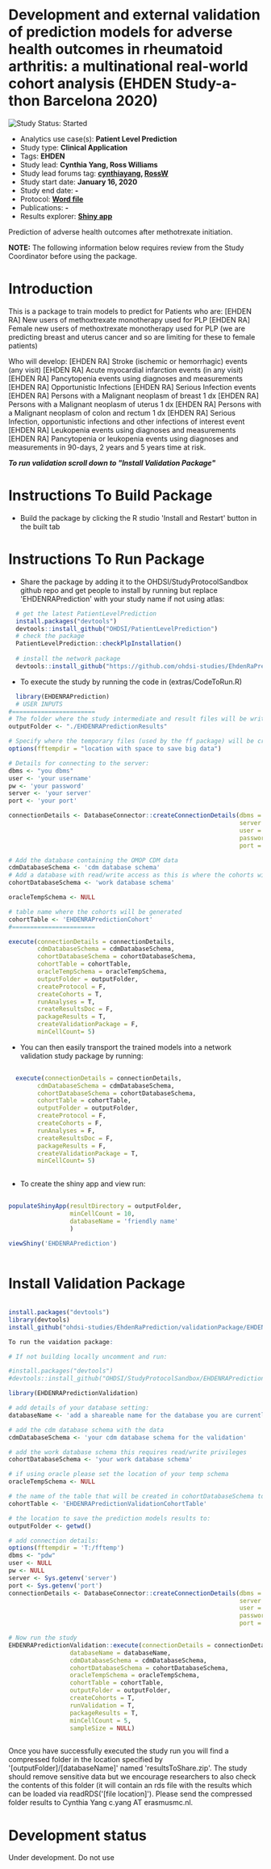 Development and external validation of prediction models for adverse health outcomes in rheumatoid arthritis: a multinational real-world cohort analysis (EHDEN Study-a-thon Barcelona 2020)
=================================================================================================

<img src="https://img.shields.io/badge/Study%20Status-Started-blue.svg" alt="Study Status: Started">

- Analytics use case(s): **Patient Level Prediction**
- Study type: **Clinical Application**
- Tags: **EHDEN**
- Study lead: **Cynthia Yang, Ross Williams**
- Study lead forums tag: **[cynthiayang](https://forums.ohdsi.org/u/cynthiayang), [RossW](https://forums.ohdsi.org/u/RossW)**
- Study start date: **January 16, 2020**
- Study end date: **-**
- Protocol: [**Word file**](https://github.com/ohdsi-studies/EhdenRaPrediction/blob/master/documents/RA_PLP_protocol_09042021.docx)
- Publications: **-**
- Results explorer: [**Shiny app**](https://data.ohdsi.org/EhdenRaPrediction/)

Prediction of adverse health outcomes after methotrexate initiation.

**NOTE:** The following information below requires review from the Study Coordinator before using the package.

Introduction
===================

This is a package to train models to predict for
Patients who are:
[EHDEN RA] New users of methoxtrexate monotherapy used for PLP
[EHDEN RA] Female new users of methoxtrexate monotherapy used for PLP (we are predicting breast and uterus cancer and so are limiting for these to female patients)

Who will develop:
[EHDEN RA] Stroke (ischemic or hemorrhagic) events (any visit)
[EHDEN RA] Acute myocardial infarction events (in any visit)
[EHDEN RA] Pancytopenia events using diagnoses and measurements
[EHDEN RA] Opportunistic Infections
[EHDEN RA] Serious Infection  events
[EHDEN RA] Persons with a Malignant neoplasm of breast 1 dx
[EHDEN RA] Persons with a Malignant neoplasm of uterus 1 dx
[EHDEN RA] Persons with a Malignant neoplasm of colon and rectum 1 dx
[EHDEN RA] Serious Infection, opportunistic infections and other infections of interest event
[EHDEN RA] Leukopenia events using diagnoses and measurements
[EHDEN RA] Pancytopenia or leukopenia events using diagnoses and measurements
in 90-days, 2 years and 5 years time at risk.

***To run validation scroll down to "Install Validation Package"*** 

Instructions To Build Package
===================

- Build the package by clicking the R studio 'Install and Restart' button in the built tab 

Instructions To Run Package
===================

- Share the package by adding it to the OHDSI/StudyProtocolSandbox github repo and get people to install by running but replace 'EHDENRAPrediction' with your study name if not using atlas:
```r
  # get the latest PatientLevelPrediction
  install.packages("devtools")
  devtools::install_github("OHDSI/PatientLevelPrediction")
  # check the package
  PatientLevelPrediction::checkPlpInstallation()
  
  # install the network package
  devtools::install_github("https://github.com/ohdsi-studies/EhdenRaPrediction")
```

- To execute the study by running the code in (extras/CodeToRun.R)
```r
  library(EHDENRAPrediction)
  # USER INPUTS
#=======================
# The folder where the study intermediate and result files will be written:
outputFolder <- "./EHDENRAPredictionResults"

# Specify where the temporary files (used by the ff package) will be created:
options(fftempdir = "location with space to save big data")

# Details for connecting to the server:
dbms <- "you dbms"
user <- 'your username'
pw <- 'your password'
server <- 'your server'
port <- 'your port'

connectionDetails <- DatabaseConnector::createConnectionDetails(dbms = dbms,
                                                                server = server,
                                                                user = user,
                                                                password = pw,
                                                                port = port)

# Add the database containing the OMOP CDM data
cdmDatabaseSchema <- 'cdm database schema'
# Add a database with read/write access as this is where the cohorts will be generated
cohortDatabaseSchema <- 'work database schema'

oracleTempSchema <- NULL

# table name where the cohorts will be generated
cohortTable <- 'EHDENRAPredictionCohort'
#=======================

execute(connectionDetails = connectionDetails,
        cdmDatabaseSchema = cdmDatabaseSchema,
        cohortDatabaseSchema = cohortDatabaseSchema,
        cohortTable = cohortTable,
        oracleTempSchema = oracleTempSchema,
        outputFolder = outputFolder,
        createProtocol = F,
        createCohorts = T,
        runAnalyses = T,
        createResultsDoc = F,
        packageResults = T,
        createValidationPackage = F,
        minCellCount= 5)
```
- You can then easily transport the trained models into a network validation study package by running:
```r
  
  execute(connectionDetails = connectionDetails,
        cdmDatabaseSchema = cdmDatabaseSchema,
        cohortDatabaseSchema = cohortDatabaseSchema,
        cohortTable = cohortTable,
        outputFolder = outputFolder,
        createProtocol = F,
        createCohorts = F,
        runAnalyses = F,
        createResultsDoc = F,
        packageResults = F,
        createValidationPackage = T,
        minCellCount= 5)
  

```

- To create the shiny app and view run:
```r
  
populateShinyApp(resultDirectory = outputFolder,
                 minCellCount = 10, 
                 databaseName = 'friendly name'
                 ) 
        
viewShiny('EHDENRAPrediction')
  

```

Install Validation Package
=====================

```r

install.packages("devtools")
library(devtools)
install_github("ohdsi-studies/EhdenRaPrediction/validationPackage/EHDENRAPredictionValidation")

To run the vaidation package:

# If not building locally uncomment and run:

#install.packages("devtools")
#devtools::install_github("OHDSI/StudyProtocolSandbox/EHDENRAPredictionValidation")

library(EHDENRAPredictionValidation)

# add details of your database setting:
databaseName <- 'add a shareable name for the database you are currently validating on'

# add the cdm database schema with the data
cdmDatabaseSchema <- 'your cdm database schema for the validation'

# add the work database schema this requires read/write privileges 
cohortDatabaseSchema <- 'your work database schema'

# if using oracle please set the location of your temp schema
oracleTempSchema <- NULL

# the name of the table that will be created in cohortDatabaseSchema to hold the cohorts
cohortTable <- 'EHDENRAPredictionValidationCohortTable'

# the location to save the prediction models results to:
outputFolder <- getwd()

# add connection details:
options(fftempdir = 'T:/fftemp')
dbms <- "pdw"
user <- NULL
pw <- NULL
server <- Sys.getenv('server')
port <- Sys.getenv('port')
connectionDetails <- DatabaseConnector::createConnectionDetails(dbms = dbms,
                                                                server = server,
                                                                user = user,
                                                                password = pw,
                                                                port = port)

# Now run the study
EHDENRAPredictionValidation::execute(connectionDetails = connectionDetails,
                 databaseName = databaseName,
                 cdmDatabaseSchema = cdmDatabaseSchema,
                 cohortDatabaseSchema = cohortDatabaseSchema,
                 oracleTempSchema = oracleTempSchema,
                 cohortTable = cohortTable,
                 outputFolder = outputFolder,
                 createCohorts = T,
                 runValidation = T,
                 packageResults = T,
                 minCellCount = 5,
                 sampleSize = NULL)
                 

```

Once you have successfully executed the study run you will find a compressed folder in the location specified by '[outputFolder]/[databaseName]' named 'resultsToShare.zip'. The study should remove sensitive data but we encourage researchers to also check the contents of this folder (it will contain an rds file with the results which can be loaded via readRDS('[file location]'). Please send the compressed folder results to Cynthia Yang c.yang AT erasmusmc.nl.

# Development status
Under development. Do not use
